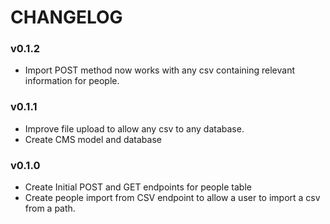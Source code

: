 
# CHANGELOG

### v0.1.2
- Import POST method now works with any csv containing relevant information for people.

### v0.1.1
- Improve file upload to allow any csv to any database. 
- Create CMS model and database

### v0.1.0

- Create Initial POST and GET endpoints for people table
- Create people import from CSV endpoint to allow a user to import a csv from a path. 
